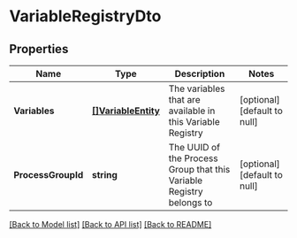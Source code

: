 # VariableRegistryDto

## Properties
Name | Type | Description | Notes
------------ | ------------- | ------------- | -------------
**Variables** | [**[]VariableEntity**](VariableEntity.md) | The variables that are available in this Variable Registry | [optional] [default to null]
**ProcessGroupId** | **string** | The UUID of the Process Group that this Variable Registry belongs to | [optional] [default to null]

[[Back to Model list]](../pkg/nifi/README.md#documentation-for-models) [[Back to API list]](../pkg/nifi/README.md#documentation-for-api-endpoints) [[Back to README]](../pkg/nifi/README.md)


